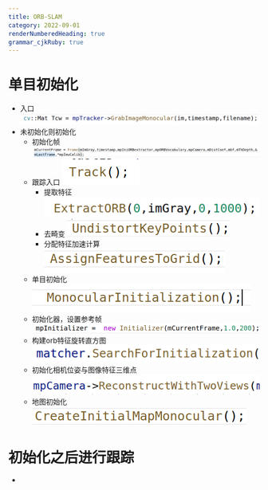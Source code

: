 ```yaml
---
title: ORB-SLAM
category: 2022-09-01
renderNumberedHeading: true
grammar_cjkRuby: true
---
```



# 单目初始化
- 入口
![](./images/1662027724145.png)
- 未初始化则初始化
	- 初始化帧
	![](./images/1662027621081.png)
	- 跟踪入口
	![enter description here](./images/1662027759223.png)
		- 提取特征
			![enter description here](./images/1662035482796.png)
		- 去畸变
			![enter description here](./images/1662035516072.png)
		- 分配特征加速计算
		  ![enter description here](./images/1662036380614.png)
	- 单目初始化
	  ![enter description here](./images/1662027824693.png)
	- 初始化器，设置参考帧
	 ![enter description here](./images/1662035242010.png)
	- 构建orb特征旋转直方图
	  ![enter description here](./images/1662102631734.png)
	 - 初始化相机位姿与图像特征三维点
	  ![enter description here](./images/1662102665966.png)
	- 地图初始化
	  ![enter description here](./images/1662107437198.png)
	  
	  
# 初始化之后进行跟踪
- 

